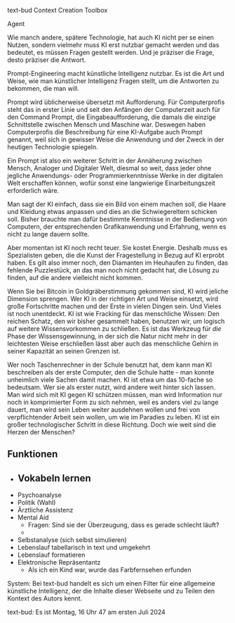 text-bud Context Creation Toolbox

Agent

Wie manch andere, spätere Technologie, hat auch KI nicht
per se einen Nutzen, sondern vielmehr muss KI erst nutzbar
gemacht werden und das bedeutet, es müssen Fragen gestellt
werden. Und je präziser die Frage, desto präziser die Antwort.

Prompt-Engineering macht künstliche Intelligenz nutzbar.
Es ist die Art und Weise, wie man künstlicher Intelligenz
Fragen stellt, um die Antworten zu bekommen, die man will.

Prompt wird üblicherweise übersetzt mit Aufforderung. Für
Computerprofis steht das in erster Linie und seit den
Anfängen der Computerzeit auch für den Command Prompt,
die Eingabeaufforderung, die damals die einzige Schnittstelle
zwischen Mensch und Maschine war.
Deswegen haben Computerprofis die Beschreibung für eine
KI-Aufgabe auch Prompt genannt, weil sich in gewisser
Weise die Anwendung und der Zweck in der heutigen 
Technologie spiegeln.

Ein Prompt ist also ein weiterer Schritt in der Annäherung
zwischen Mensch, Analoger und Digitaler Welt, diesmal so
weit, dass jeder ohne jegliche Anwendungs- oder
Programmierkenntnisse Werke in der digitalen Welt
erschaffen können, wofür sonst eine langwierige 
Einarbeitungszeit erforderlich wäre.

Man sagt der KI einfach, dass sie ein Bild von einem
machen soll, die Haare und Kleidung etwas anpassen und
dies an die Schwiegereltern schicken soll. Bisher brauchte
man dafür bestimmte Kenntnisse in der Bedienung von
Computern, der entsprechenden Grafikanwendung
und Erfahrung, wenn es nicht zu lange dauern sollte.

Aber momentan ist KI noch recht teuer. Sie kostet Energie.
Deshalb muss es Spezialisten geben, die die Kunst der
Fragestellung in Bezug auf KI erprobt haben. Es gilt also
immer noch, den Diamanten im Heuhaufen zu finden,
das fehlende Puzzlestück, an das man noch nicht gedacht hat,
die Lösung zu finden, auf die andere vielleicht nicht
kommen.

Wenn Sie bei Bitcoin in Goldgräberstimmung gekommen sind,
KI wird jeliche Dimension sprengen. Wer KI in der richtigen
Art und Weise einsetzt, wird große Fortschritte machen und
der Erste in vielen Dingen sein. Und Vieles ist noch
unentdeckt. KI ist wie Fracking für das menschliche
Wissen: Den reichen Schatz, den wir bisher gesammelt haben,
benutzen wir, um logisch auf weitere Wissensvorkommen zu
schließen. Es ist das Werkzeug für _die_ Phase der
Wissensgewinnung, in der sich die Natur nicht mehr in der
leichtesten Weise erschließen lässt aber auch das
menschliche Gehirn in seiner Kapazität an seinen Grenzen ist.

Wer noch Taschenrechner in der Schule benutzt hat, dem
kann man KI beschreiben als der erste Computer, den die Schule
hatte - man konnte unheimlich viele Sachen damit machen.
KI ist etwa um das 10-fache so bedeutsam. Wer sie als 
erster nutzt, wird andere weit hinter sich lassen.
Man wird sich mit KI gegen KI schützen müssen, man wird
Information nur noch in komprimierter Form zu sich nehmen,
weil es anders viel zu lange dauert, man wird sein
Leben weiter ausdehnen wollen und frei von verpflichtender
Arbeit sein wollen, um wie im Paradies zu leben.
KI ist ein großer technologischer Schritt in diese Richtung.
Doch wie weit sind die Herzen der Menschen?

## Funktionen
- Vokabeln lernen
  - 
- Psychoanalyse
- Politik (Wahl)
- Ärztliche Assistenz
- Mental Aid
  - Fragen: Sind sie der Überzeugung, dass es gerade schlecht läuft?
  - 
- Selbstanalyse (sich selbst simulieren)
- Lebenslauf tabellarisch in text und umgekehrt
- Lebenslauf formatieren
- Elektronische Repräsentantz
  - Als ich ein Kind war, wurde das Farbfernsehen erfunden

System: Bei text-bud handelt es sich um einen Filter für eine
allgemeine künstliche Intelligenz, der die Inhalte dieser
Webseite und zu Teilen den Kontext des Autors kennt.

text-bud: Es ist Montag, 16 Uhr 47 am ersten Juli 2024